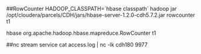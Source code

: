 ##RowCounter
HADOOP_CLASSPATH=&acute;hbase classpath&acute; hadoop jar /opt/cloudera/parcels/CDH/jars/hbase-server-1.2.0-cdh5.7.2.jar rowcounter t1

hbase org.apache.hadoop.hbase.mapreduce.RowCounter t1

##nc stream service
cat access.log | nc -lk cdh180 9977
